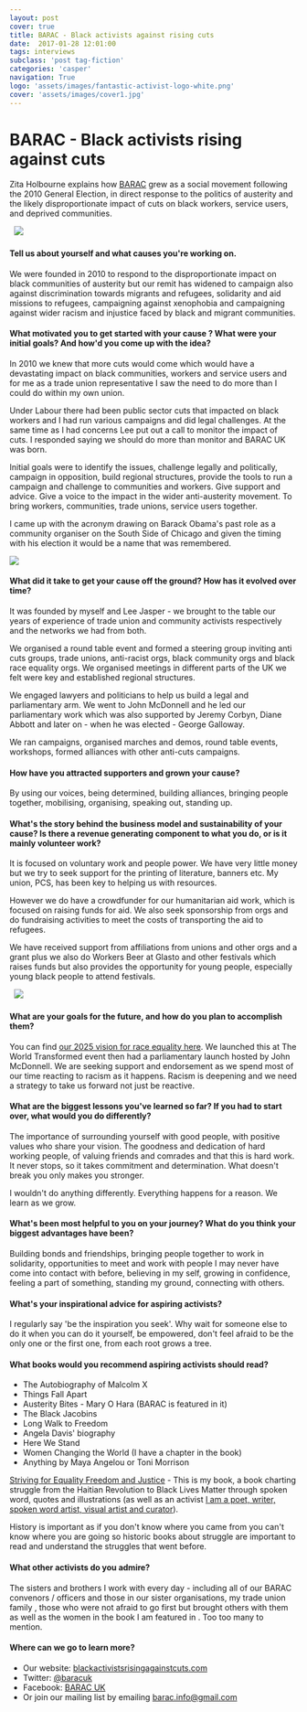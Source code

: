 ```yaml
---
layout: post
cover: true
title: BARAC - Black activists against rising cuts
date:  2017-01-28 12:01:00
tags: interviews
subclass: 'post tag-fiction'
categories: 'casper'
navigation: True
logo: 'assets/images/fantastic-activist-logo-white.png'
cover: 'assets/images/cover1.jpg'
---
```


<h1>BARAC - Black activists rising against cuts</h1>
<p>Zita Holbourne explains how <a href="http://blackactivistsrisingagainstcuts.blogspot.co.uk/">BARAC</a> grew as a social movement following the 2010 General Election, in direct response to the  politics of austerity and the likely disproportionate impact of cuts on black workers, service users, and deprived communities.</p>
&nbsp;

<img src="https://4.bp.blogspot.com/-NkWQ8rvstLI/V11zaUTM2NI/AAAAAAAAiUM/jTzgDjpw9aYJpY6ZKhSzo4jyQiid3xM0QCLcB/s1600/IMAG3350.jpg">

<h4>Tell us about yourself and what causes you're working on.</h4>

<p>We were founded in 2010 to respond to the disproportionate impact on black communities of austerity but our remit has widened to campaign also against discrimination towards migrants and refugees, solidarity and aid missions to refugees, campaigning against xenophobia and campaigning against wider racism and injustice faced by black and migrant communities.</p>   
<h4>What motivated you to get started with your cause ? What were your initial goals? And how'd you come up with the idea?</h4>

<p>In 2010 we knew that more cuts would come which would have a devastating impact on black communities, workers and service users and for me as a trade union representative I saw the need to do more than I could do within my own union.</p> 

<p>Under Labour there had been public sector cuts that impacted on black workers and I had run various campaigns and did legal challenges.  At the same time as I had concerns Lee put out a call to monitor the impact of cuts.  I responded saying we should do more than monitor and BARAC UK was born.   

<p>Initial goals were to identify the issues, challenge legally and politically, campaign in opposition, build regional structures, provide the tools to run a campaign and challenge to communities and workers. Give support and advice. Give a voice to the impact in the wider anti-austerity movement. To bring workers, communities, trade unions, service users together.</p>   

<p>I came up with the acronym drawing on Barack Obama's past role as a community organiser on the South Side of Chicago and given the timing with his election it would be a name that was remembered.</p>   

<img src="http://1.bp.blogspot.com/-dYTDzqkCRaU/UGCoWJvdkOI/AAAAAAAAAKE/rCHkHEGRw4Y/w1200-h630-p-nu/Zita+Holbourne+2.JPG">

<h4>What did it take to get your cause off the ground? How has it evolved over time?</h4>

<p>It was founded by myself and Lee Jasper - we brought to the table our years of experience of trade union and community activists respectively and the networks we had from both. </p>

<p>We organised a round table event and formed a steering group inviting anti cuts groups, trade unions, anti-racist orgs, black community orgs and black race equality orgs.  We organised meetings in different parts of the UK we felt were key and established regional structures.</p>

<p>We engaged lawyers and politicians to help us build a legal and parliamentary arm. We went to John McDonnell and he led our parliamentary work which was also supported by Jeremy Corbyn, Diane Abbott and later on - when he was elected - George Galloway.</p>  

<p>We ran campaigns, organised marches and demos, round table events, workshops, formed alliances with other anti-cuts campaigns.</p>

<h4>How have you attracted supporters and grown your cause?</h4>

<p>By using our voices, being determined, building alliances, bringing people together, mobilising, organising, speaking out, standing up.</p> 

<h4>What's the story behind the business model and sustainability of your cause? Is there a revenue generating component to what you do, or is it mainly volunteer work?</h4>

<p>It is focused on voluntary work and people power. We have very little money but we try to seek support for the printing of literature, banners etc. My union, PCS, has been key to helping us with resources.</p>

<p>However we do have a crowdfunder for our humanitarian aid work, which is focused on raising funds for aid. We also seek sponsorship from orgs and do fundraising activities to meet the costs of transporting the aid to refugees.</p>

<p>We have received support from affiliations from unions and other orgs and a grant plus we also do Workers Beer at Glasto and other festivals which raises funds but also provides the opportunity for young people, especially young black people to attend festivals.</p> 
&nbsp;

<img src="http://3.bp.blogspot.com/-Q4qvXulUDL0/VZB8hvan3WI/AAAAAAAAAWc/ovuLXi6PFiI/s1600/zitadearwhite3.jpg">

<h4>What are your goals for the future, and how do you plan to accomplish them?</h4>

<p>You can find <a href="http://blackactivistsrisingagainstcuts.blogspot.co.uk/2017/01/2025-vision-for-race-equality-barac-uk.html">our 2025 vision for race equality here</a>. We launched this at The World Transformed event then had a parliamentary launch hosted by John McDonnell. We are seeking support and endorsement as we spend most of our time reacting to racism as it happens. Racism is deepening and we need a strategy to take us forward not just be reactive.</p>

<h4>What are the biggest lessons you've learned so far? If you had to start over, what would you do differently?</h4>

<p>The importance of surrounding yourself with good people, with positive values who share your vision. The goodness and dedication of hard working people, of valuing friends and comrades and that this is hard work. It never stops, so it takes commitment and determination. What doesn't break you only makes you stronger. </p>

<p>I wouldn't do anything differently. Everything happens for a reason. We learn as we grow.</p>  

<h4>What's been most helpful to you on your journey? What do you think your biggest advantages have been?</h4>

<p>Building bonds and friendships, bringing people together to work in solidarity, opportunities to meet and work with people I may never have come into contact with before, believing in my self, growing in confidence, feeling a part of something, standing my ground, connecting with others.</p>  

<h4>What's your inspirational advice for aspiring activists?</h4>

<p>I regularly say 'be the inspiration you seek'. Why wait for someone else to do it when you can do it yourself, be empowered, don't feel afraid to be the only one or the first one, from each root grows a tree.</p> 

<h4>What books would you recommend aspiring activists should read?</h4>

<ul>
<li>The Autobiography of Malcolm X</li>
<li>Things Fall Apart</li>
<li>Austerity Bites - Mary O Hara (BARAC is featured in it)</li>
<li>The Black Jacobins</li>
<li>Long Walk to Freedom</li>
<li>Angela Davis' biography</li>
<li>Here We Stand</li>
<li>Women Changing the World (I have a chapter in the book)</li>
<li>Anything by Maya Angelou or Toni Morrison</li>
</ul>

<p><a href="http://www.hansibpublications.com/STRIVING-FOR-EQUALITY-FREEDOM-AND-JUSTICE-Embracing-Roots-Culture-and-Identity">Striving for Equality Freedom and Justice</a> - This is my book,  a book charting struggle from the Haitian Revolution to Black Lives Matter through spoken word, quotes and illustrations (as well as an activist <a href="http://www.zitaholbourne.com">I am a poet, writer, spoken word artist, visual artist and curator</a>).</p>

<p>History is important as if you don't know where you came from you can't know where you are going so historic books about struggle are important to read and understand the struggles that went before.</p>

<h4>What other activists do you admire?</h4>

<p>The sisters and brothers I work with every day  - including all of our BARAC convenors / officers and those in our sister organisations, my trade union family , those who were not afraid to go first but brought others with them as well as the women in the book I am featured in . Too too many to mention. </p>

<h4>Where can we go to learn more?</h4>

<ul>
<li>Our website: <a href="http://www.blackactivistsrisingagainstcuts.blogspot.com">blackactivistsrisingagainstcuts.com</a></li>
<li>Twitter: <a href="http://twitter.com/baracuk">@baracuk</a></li>
<li>Facebook: <a href="https://www.facebook.com/blackactivistsrisingagainstcuts/">BARAC UK</a></li>
<li>Or join our mailing list by emailing <a href="mailto:barac.info@gmail.com">barac.info@gmail.com</a></li>
</ul>
&nbsp;

